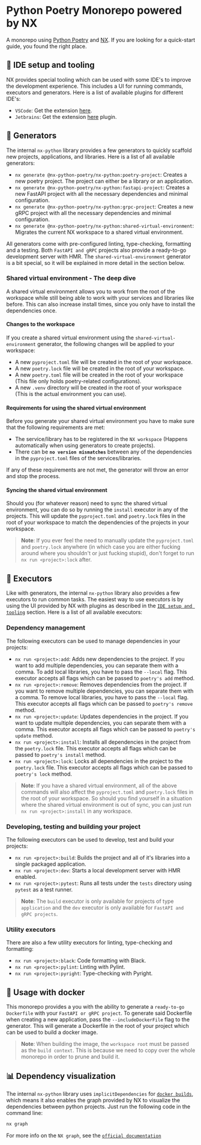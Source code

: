 # Python Poetry Monorepo powered by NX
A monorepo using [Python Poetry](https://python-poetry.org/) and [NX](https://nx.dev/). If you are looking for a quick-start guide, you found the right place.


## 🔧 IDE setup and tooling <a name="ide-setup-and-tooling"></a>
NX provides special tooling which can be used with some IDE's to improve the development experience. This includes a UI for running commands, executors and generators. Here is a list of available plugins for different IDE's:

- `VSCode`: Get the extension [here](https://marketplace.visualstudio.com/items?itemName=nrwl.angular-console).
- `Jetbrains`: Get the extension [here](https://plugins.jetbrains.com/plugin/21060-nx-console) plugin.


## 🚀 Generators
The internal `nx-python` library provides a few generators to quickly scaffold new projects, applications, and libraries. Here is a list of all available generators:

- `nx generate @nx-python-poetry/nx-python:poetry-project`: Creates a new poetry project. The project can either be a library or an application.
- `nx generate @nx-python-poetry/nx-python:fastapi-project`: Creates a new FastAPI project with all the necessary dependencies and minimal configuration.
- `nx generate @nx-python-poetry/nx-python:grpc-project`: Creates a new gRPC project with all the necessary dependencies and minimal configuration.
- `nx generate @nx-python-poetry/nx-python:shared-virtual-environment`: Migrates the current NX workspace to a shared virtual environment.

All generators come with pre-configured linting, type-checking, formatting and a testing. Both `FastAPI and gRPC` projects also provide a ready-to-go development server with HMR. The `shared-virtual-environment` generator is a bit special, so it will be explained in more detail in the section below.


### Shared virtual environment - The deep dive <a name="shared-virtual-environment"></a>
A shared virtual environment allows you to work from the root of the workspace while still being able to work with your services and libraries like before. This can also increase install times, since you only have to install the dependencies once.

#### Changes to the workspace
If you create a shared virtual environment using the `shared-virtual-environment` generator, the following changes will be applied to your workspace:

- A new `pyproject.toml` file will be created in the root of your workspace.
- A new `poetry.lock` file will be created in the root of your workspace.
- A new `poetry.toml` file will be created in the root of your workspace (This file only holds poetry-related configurations).
- A new `.venv` directory will be created in the root of your workspace (This is the actual environment you can use).


#### Requirements for using the shared virtual environment
Before you generate your shared virtual environment you have to make sure that the following requirements are met:
- The service/library has to be registered in the `NX workspace` (Happens automatically when using generators to create projects).
- There can be **`no version mismatches`** between any of the dependencies in the `pyproject.toml` files of the services/libraries.

If any of these requirements are not met, the generator will throw an error and stop the process.


#### Syncing the shared virtual environment
Should you (for whatever reason) need to sync the shared virtual environment, you can do so by running the `install` executor in any of the projects. This will update the `pyproject.toml` and `poetry.lock` files in the root of your workspace to match the dependencies of the projects in your workspace.

> **Note**: If you ever feel the need to manually update the `pyproject.toml` and `poetry.lock` anywhere (in which case you are either fucking around where you shouldn't or just fucking stupid), don't forget to run `nx run <project>:lock` after.


## 📜 Executors
Like with generators, the internal `nx-python` library also provides a few executors to run common tasks. The easiest way to use executors is by using the UI provided by NX with plugins as described in the [`IDE setup and tooling`](#ide-setup-and-tooling) section. Here is a list of all available executors:


### Dependency management
The following executors can be used to manage dependencies in your projects:

- `nx run <project>:add`: Adds new dependencies to the project. If you want to add multiple dependencies, you can separate them with a comma. To add local libraries, you have to pass the `--local` flag. This executor accepts all flags which can be passed to `poetry's add` method.
- `nx run <project>:remove`: Removes dependencies from the project. If you want to remove multiple dependencies, you can separate them with a comma. To remove local libraries, you have to pass the `--local` flag. This executor accepts all flags which can be passed to `poetry's remove` method.
- `nx run <project>:update`: Updates dependencies in the project. If you want to update multiple dependencies, you can separate them with a comma. This executor accepts all flags which can be passed to `poetry's update` method.
- `nx run <project>:install`: Installs all dependencies in the project from the `poetry.lock` file. This executor accepts all flags which can be passed to `poetry's install` method.
- `nx run <project>:lock`: Locks all dependencies in the project to the `poetry.lock` file. This executor accepts all flags which can be passed to `poetry's lock` method.

> **Note**: If you have a shared virtual environment, all of the above commands will also affect the `pyproject.toml` and `poetry.lock` files in the root of your workspace. So should you find yourself in a situation where the shared virtual environment is out of sync, you can just run `nx run <project>:install` in any workspace.


### Developing, testing and building your project
The following executors can be used to develop, test and build your projects:

- `nx run <project>:build`: Builds the project and all of it's libraries into a single packaged application.
- `nx run <project>:dev`: Starts a local development server with HMR enabled.
- `nx run <project>:pytest`: Runs all tests under the `tests` directory using `pytest` as a test runner.

> **Note**: The `build` executor is only available for projects of type `application` and the `dev` executor is only available for `FastAPI and gRPC projects`.


### Utility executors
There are also a few utility executors for linting, type-checking and formatting:

- `nx run <project>:black`: Code formatting with Black.
- `nx run <project>:pylint`: Linting with Pylint.
- `nx run <project>:pyright`: Type-checking with Pyright.


## 🐳 Usage with docker <a name="usage-with-docker"></a>
This monorepo provides a you with the ability to generate a `ready-to-go Dockerfile` with your `FastAPI or gRPC project`. To generate said Dockerfile when creating a new application, pass the `--includeDockerFile` flag to the generator. This will generate a Dockerfile in the root of your project which can be used to build a docker image.

> **Note**: When building the image, the `workspace root` must be passed as the `build context`. This is because we need to copy over the whole monorepo in order to prune and build it.


## 📊 Dependency visualization
The internal `nx-python` library uses `implicitDependencies` for [`docker builds`](#usage-with-docker), which means it also enables the graph provided by NX to visualize the dependencies between python projects. Just run the following code in the command line:

```bash
nx graph
```

For more info on the `NX graph`, see the [`official documentation`](https://nx.dev/core-features/explore-graph#explore-the-graph)
